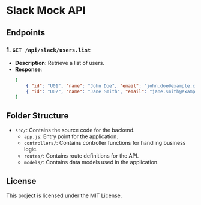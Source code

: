 
# Slack Mock API

## Endpoints

### 1. `GET /api/slack/users.list`
- **Description**: Retrieve a list of users.
- **Response**:
  ```json
  [
      { "id": "U01", "name": "John Doe", "email": "john.doe@example.com" },
      { "id": "U02", "name": "Jane Smith", "email": "jane.smith@example.com" }
  ]

## Folder Structure

- `src/`: Contains the source code for the backend.
  - `app.js`: Entry point for the application.
  - `controllers/`: Contains controller functions for handling business logic.
  - `routes/`: Contains route definitions for the API.
  - `models/`: Contains data models used in the application.

## License
This project is licensed under the MIT License.
